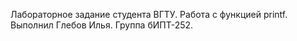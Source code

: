 Лабораторное задание студента ВГТУ.
Работа с функцией printf.
Выполнил Глебов Илья.
Группа бИПТ-252.
